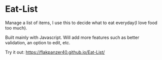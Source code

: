 # Eat-List
Manage a list of items, I use this to decide what to eat everyday(I love food too much).

Built mainly with Javascript. Will add more features such as better validation, an option to edit, etc.

Try it out: https://flakpanzer40.github.io/Eat-List/
